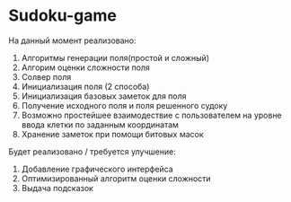 # Sudoku-game

На данный момент реализовано:
1. Алгоритмы генерации поля(простой и сложный)
2. Алгорим оценки сложности поля
3. Солвер поля
4. Инициализация поля (2 способа)
5. Инициализация базовых заметок для поля
6. Получение исходного поля и поля решенного судоку
7. Возможно простейшее взаимодествие с пользователем на уровне ввода клетки по заданным координатам
8. Хранение заметок при помощи битовых масок

Будет реализовано / требуется улучшение:
1. Добавление графического интерфейса
2. Оптимизированный алгоритм оценки сложности
3. Выдача подсказок